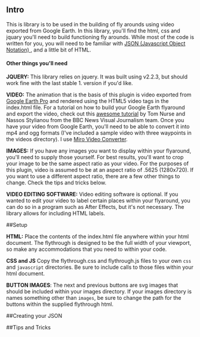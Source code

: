 ## Intro

This is library is to be used in the building of fly arounds using video exported from Google Earth. In this library, you'll find the html, css and jquary you'll need to build functioning fly arounds. While most of the code is written for you, you will need to be familiar with <a href="http://www.w3schools.com/json/" target="_blank">JSON (Javascript Object Notation) </a>, and a little bit of HTML.

#### Other things you'll need

**JQUERY:** This library relies on jquery. It was built using v2.2.3, but should work fine with the last stable 1. version if you'd like.

**VIDEO:** The animation that is the basis of this plugin is video exported from <a href="http://www.google.com/earth/download/gep/agree.html" target="_blank">Google Earth Pro</a> and rendered using the HTML5 video tags in the index.html file. For a tutorial on how to build your Google Earth flyaround and export the video, check out this <a href="https://github.com/tnurse/gep-flythroughs" target="_blank">awesome tutorial</a> by Tom Nurse and Nassos Stylianou from the BBC News Visual Journalism team. Once you have your video from Google Earth, you'll need to be able to convert it into mp4 and ogg formats (I've included a sample video with three waypoints in the videos directory). I use [Miro Video Converter](http://www.mirovideoconverter.com/).

**IMAGES:** If you have any images you want to display within your flyaround, you'll need to supply those yourself. For best results, you'll want to crop your image to be the same aspect ratio as your video. For the purposes of this plugin, video is assumed to be at an aspect ratio of .5625 (1280x720). If you want to use a different aspect ratio, there are a few other things to change. Check the tips and tricks below.

**VIDEO EDITING SOFTWARE:** Video editing software is optional. If you wanted to edit your video to label certain places within your flyaround, you can do so in a program such as After Effects, but it's not necessary. The library allows for including HTML labels.




##Setup

**HTML:** Place the contents of the index.html file anywhere within your html document. The flythrough is designed to be the full width of your viewport, so make any accommodations that you need to within your code.

**CSS and JS** Copy the flythrough.css and flythrough.js files to your own `css` and `javascript` directories. Be sure to include calls to those files within your html document.

**BUTTON IMAGES**: The next and previous buttons are svg images that should be included within your images directory. If your images directory is names something other than `images`, be sure to change the path for the buttons within the supplied flythrough html.




##Creating your JSON





##Tips and Tricks
